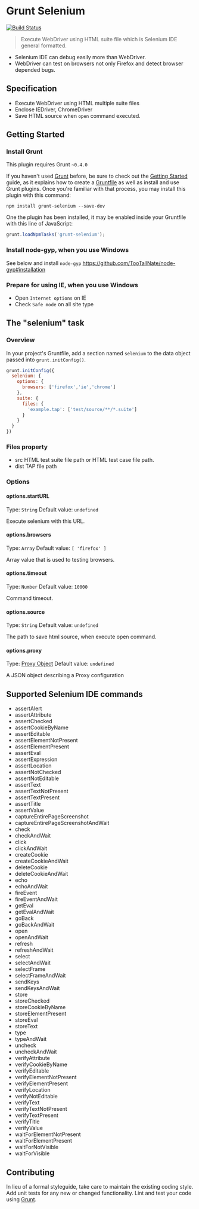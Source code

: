 # Grunt Selenium
[![Build Status](https://travis-ci.org/sideroad/grunt-selenium.png?branch=master)](https://travis-ci.org/sideroad/grunt-selenium)
> Execute WebDriver using HTML suite file which is Selenium IDE general formatted.
- Selenium IDE can debug easily more than WebDriver.
- WebDriver can test on browsers not only Firefox and detect browser depended bugs.

## Specification
- Execute WebDriver using HTML multiple suite files
- Enclose IEDriver, ChromeDriver
- Save HTML source when `open` command executed.

## Getting Started

### Install Grunt
This plugin requires Grunt `~0.4.0`

If you haven't used [Grunt](http://gruntjs.com/) before, be sure to check out the [Getting Started](http://gruntjs.com/getting-started) guide, as it explains how to create a [Gruntfile](http://gruntjs.com/sample-gruntfile) as well as install and use Grunt plugins. Once you're familiar with that process, you may install this plugin with this command:

```shell
npm install grunt-selenium --save-dev
```

One the plugin has been installed, it may be enabled inside your Gruntfile with this line of JavaScript:

```js
grunt.loadNpmTasks('grunt-selenium');
```

### Install node-gyp, when you use Windows
See below and install `node-gyp`
https://github.com/TooTallNate/node-gyp#installation

### Prepare for using IE, when you use Windows
  + Open `Internet options` on IE
  + Check `Safe mode` on all site type

## The "selenium" task

### Overview
In your project's Gruntfile, add a section named `selenium` to the data object passed into `grunt.initConfig()`.

```js
grunt.initConfig({
  selenium: {
    options: {
      browsers: ['firefox','ie','chrome']
    },
    suite: {
      files: {
        'example.tap': ['test/source/**/*.suite']
      }
    }
  }
})
```

### Files property
-  src
 HTML test suite file path or HTML test case file path.
-  dist
 TAP file path

### Options

#### options.startURL
Type: `String`
Default value: `undefined`

Execute selenium with this URL.

#### options.browsers
Type: `Array`
Default value: `[ 'firefox' ]`

Array value that is used to testing browsers.

#### options.timeout
Type: `Number`
Default value: `10000`

Command timeout.

#### options.source
Type: `String`
Default value: `undefined`

The path to save html source, when execute open command.

#### options.proxy
Type: [Proxy Object](https://code.google.com/p/selenium/wiki/JsonWireProtocol#Proxy_JSON_Object)
Default value: `undefined`

A JSON object describing a Proxy configuration

## Supported Selenium IDE commands
   - assertAlert
  - assertAttribute
  - assertChecked
  - assertCookieByName
  - assertEditable
  - assertElementNotPresent
  - assertElementPresent
  - assertEval
  - assertExpression
  - assertLocation
  - assertNotChecked
  - assertNotEditable
  - assertText
  - assertTextNotPresent
  - assertTextPresent
  - assertTitle
  - assertValue
  - captureEntirePageScreenshot
  - captureEntirePageScreenshotAndWait
  - check
  - checkAndWait
  - click
  - clickAndWait
  - createCookie
  - createCookieAndWait
  - deleteCookie
  - deleteCookieAndWait
  - echo
  - echoAndWait
  - fireEvent
  - fireEventAndWait
  - getEval
  - getEvalAndWait
  - goBack
  - goBackAndWait
  - open
  - openAndWait
  - refresh
  - refreshAndWait
  - select
  - selectAndWait
  - selectFrame
  - selectFrameAndWait
  - sendKeys
  - sendKeysAndWait
  - store
  - storeChecked
  - storeCookieByName
  - storeElementPresent
  - storeEval
  - storeText
  - type
  - typeAndWait
  - uncheck
  - uncheckAndWait
  - verifyAttribute
  - verifyCookieByName
  - verifyEditable
  - verifyElementNotPresent
  - verifyElementPresent
  - verifyLocation
  - verifyNotEditable
  - verifyText
  - verifyTextNotPresent
  - verifyTextPresent
  - verifyTitle
  - verifyValue
  - waitForElementNotPresent
  - waitForElementPresent
  - waitForNotVisible
  - waitForVisible

## Contributing
In lieu of a formal styleguide, take care to maintain the existing coding style. Add unit tests for any new or changed functionality. Lint and test your code using [Grunt](http://gruntjs.com/).

